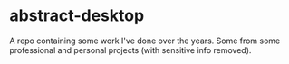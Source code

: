 # abstract-desktop
A repo containing some work I've done over the years. Some from some professional and personal projects (with sensitive info removed).
